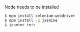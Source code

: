 Node needs to be installed
```sh
$ npm install selenium-webdriver
$ npm install -g jasmine
$ jasmine init
```